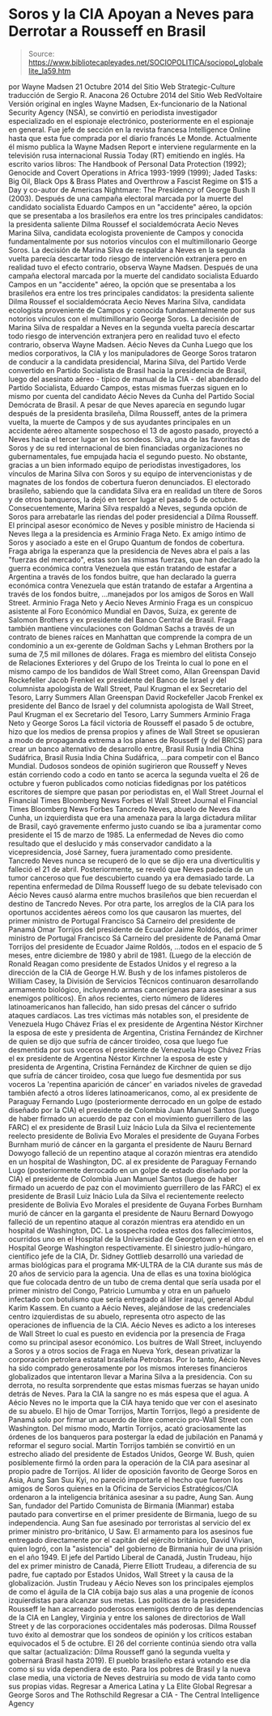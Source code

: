 # Soros y la CIA Apoyan a Neves para Derrotar a Rousseff en Brasil

> Source: https://www.bibliotecapleyades.net/SOCIOPOLITICA/sociopol_globalelite_la59.htm

por Wayne Madsen
21 Octubre 2014 del Sitio Web Strategic-Culture
traducción de Sergio R. Anacona
26 Octubre 2014
del Sitio Web RedVoltaire
Versión original en ingles
Wayne Madsen, Ex-funcionario de la National Security Agency (NSA), se convirtió en periodista investigador especializado en el espionaje electrónico, posteriormente en el espionaje en general. Fue jefe de sección en la revista francesa Intelligence Online hasta que esta fue comprada por el diario francés Le Monde.
Actualmente él mismo publica la Wayne Madsen Report e interviene regularmente en la televisión rusa internacional
Russia Today (RT) emitiendo en inglés.
Ha escrito varios libros: The Handbook of Personal Data Protection (1992); Genocide and Covert Operations in Africa 1993-1999 (1999); Jaded Tasks: Big Oil, Black Ops & Brass Plates and Overthrow a Fascist Regime on $15 a Day y co-autor de Americas Nightmare: The Presidency of George Bush II (2003).
Después de una campaña electoral marcada por la muerte del candidato socialista Eduardo Campos en un "accidente" aéreo, la opción que se presentaba a los brasileños era entre los tres principales candidatos: la presidenta saliente Dilma Roussef el socialdemócrata Aecio Neves Marina Silva, candidata ecologista proveniente de Campos y conocida fundamentalmente por sus notorios vínculos con el multimillonario George Soros. La decisión de Marina Silva de respaldar a Neves en la segunda vuelta parecía descartar todo riesgo de intervención extranjera pero en realidad tuvo el efecto contrario, observa Wayne Madsen.
Después de una campaña electoral marcada por la muerte del candidato socialista Eduardo Campos en un "accidente" aéreo, la opción que se presentaba a los brasileños era entre los tres principales candidatos:
la presidenta saliente Dilma Roussef
el socialdemócrata Aecio Neves
Marina Silva, candidata ecologista proveniente de Campos y conocida fundamentalmente por sus notorios vínculos con el multimillonario George Soros.
La decisión de Marina Silva de respaldar a Neves en la segunda vuelta parecía descartar todo riesgo de intervención extranjera pero en realidad tuvo el efecto contrario, observa Wayne Madsen.
Aécio Neves da Cunha
Luego que los medios corporativos, la CIA y los manipuladores de George Soros trataron de conducir a la candidata presidencial, Marina Silva, del Partido Verde convertido en Partido Socialista de Brasil hacia la presidencia de Brasil, luego del asesinato aéreo - típico de manual de la CIA - del abanderado del Partido Socialista, Eduardo Campos, estas mismas fuerzas siguen en lo mismo por cuenta del candidato Aécio Neves da Cunha del Partido Social Demócrata de Brasil.
A pesar de que Neves aparecía en segundo lugar después de la presidenta brasileña, Dilma Rousseff, antes de la primera vuelta, la muerte de Campos y de sus ayudantes principales en un accidente aéreo altamente sospechoso el 13 de agosto pasado, proyectó a Neves hacia el tercer lugar en los sondeos. Silva, una de las favoritas de Soros y de su red internacional de bien financiadas organizaciones no gubernamentales, fue empujada hacia el segundo puesto. No obstante, gracias a un bien informado equipo de periodistas investigadores, los vínculos de Marina Silva con Soros y su equipo de intervencionistas y de magnates de los fondos de cobertura fueron denunciados. El electorado brasileño, sabiendo que la candidata Silva era en realidad un títere de Soros y de otros banqueros, la dejó en tercer lugar el pasado 5 de octubre. Consecuentemente, Marina Silva respaldó a Neves, segunda opción de Soros para arrebatarle las riendas del poder presidencial a Dilma Rousseff. El principal asesor económico de Neves y posible ministro de Hacienda si Neves llega a la presidencia es Arminio Fraga Neto. Ex amigo íntimo de Soros y asociado a este en el Grupo Quantum de fondos de cobertura.
Fraga abriga la esperanza que la presidencia de Neves abra el país a las "fuerzas del mercado", estas son las mismas fuerzas,
que han declarado la guerra económica contra Venezuela que están tratando de estafar a Argentina a través de los fondos buitre,
que han declarado la guerra económica contra Venezuela
que están tratando de estafar a Argentina a través de los fondos buitre,
...manejados por los amigos de Soros en Wall Street.
Arminio Fraga Neto y Aecio Neves
Arminio Fraga es un conspicuo asistente al Foro Económico Mundial en Davos, Suiza, ex gerente de Salomon Brothers y ex presidente del Banco Central de Brasil.
Fraga también mantiene vinculaciones con Goldman Sachs a través de un contrato de bienes raíces en Manhattan que comprende la compra de un condominio a un ex-gerente de Goldman Sachs y Lehman Brothers por la suma de 7,5 mil millones de dólares.
Fraga es miembro del elitista Consejo de Relaciones Exteriores y del Grupo de los Treinta lo cual lo pone en el mismo campo de los bandidos de Wall Street como,
Allan Greenspan David Rockefeller Jacob Frenkel ex presidente del Banco de Israel y del columnista apologista de Wall Street, Paul Krugman el ex Secretario del Tesoro, Larry Summers
Allan Greenspan
David Rockefeller
Jacob Frenkel
ex presidente del Banco de Israel y del columnista apologista de Wall Street, Paul Krugman
el ex Secretario del Tesoro, Larry Summers
Arminio Fraga Neto y George Soros
La fácil victoria de Rousseff el pasado 5 de octubre, hizo que los medios de prensa propios y afines de Wall Street se opusieran a modo de propaganda extrema a los planes de Rousseff (y del BRICS) para crear un banco alternativo de desarrollo entre,
Brasil Rusia India China Sudáfrica,
Brasil
Rusia
India
China
Sudáfrica,
...para competir con el Banco Mundial. Dudosos sondeos de opinión sugirieron que Rousseff y Neves están corriendo codo a codo en tanto se acerca la segunda vuelta el 26 de octubre y fueron publicados como noticias fidedignas por los patéticos escritores de siempre que pasan por periodistas en,
el Wall Street Journal el Financial Times Bloomberg News Forbes
el Wall Street Journal
el Financial Times
Bloomberg News
Forbes
Tancredo Neves, abuelo de Neves da Cunha, un izquierdista que era una amenaza para la larga dictadura militar de Brasil, cayó gravemente enfermo justo cuando se iba a juramentar como presidente el 15 de marzo de 1985.
La enfermedad de Neves dio como resultado que el deslucido y más conservador candidato a la vicepresidencia, José Sarney, fuera juramentado como presidente. Tancredo Neves nunca se recuperó de lo que se dijo era una diverticulitis y falleció el 21 de abril.
Posteriormente, se reveló que Neves padecía de un tumor canceroso que fue descubierto cuando ya era demasiado tarde. La repentina enfermedad de Dilma Rousseff luego de su debate televisado con Aécio Neves causó alarma entre muchos brasileños que bien recuerdan el destino de Tancredo Neves. Por otra parte, los arreglos de la CIA para los oportunos accidentes aéreos como los que causaron las muertes,
del primer ministro de Portugal Francisco Sá Carneiro del presidente de Panamá Omar Torrijos del presidente de Ecuador Jaime Roldós,
del primer ministro de Portugal Francisco Sá Carneiro
del presidente de Panamá Omar Torrijos
del presidente de Ecuador Jaime Roldós,
...todos en el espacio de 5 meses, entre diciembre de 1980 y abril de 1981.
(Luego de la elección de Ronald Reagan como presidente de Estados Unidos y el regreso a la dirección de la CIA de George H.W. Bush y de los infames pistoleros de William Casey, la División de Servicios Técnicos continuaron desarrollando armamento biológico, incluyendo armas cancerígenas para asesinar a sus enemigos políticos). En años recientes, cierto número de líderes latinoamericanos han fallecido, han sido presas del cáncer o sufrido ataques cardíacos.
Las tres víctimas más notables son,
el presidente de Venezuela Hugo Chávez Frías el ex presidente de Argentina Néstor Kirchner la esposa de este y presidenta de Argentina, Cristina Fernández de Kirchner de quien se dijo que sufría de cáncer tiroideo, cosa que luego fue desmentida por sus voceros
el presidente de Venezuela Hugo Chávez Frías
el ex presidente de Argentina Néstor Kirchner
la esposa de este y presidenta de Argentina, Cristina Fernández de Kirchner de quien se dijo que sufría de cáncer tiroideo, cosa que luego fue desmentida por sus voceros
La 'repentina aparición de cáncer' en variados niveles de gravedad también afectó a otros líderes latinoamericanos, como,
al ex presidente de Paraguay Fernando Lugo (posteriormente derrocado en un golpe de estado diseñado por la CIA) el presidente de Colombia Juan Manuel Santos (luego de haber firmado un acuerdo de paz con el movimiento guerrillero de las FARC) el ex presidente de Brasil Luiz Inácio Lula da Silva el recientemente reelecto presidente de Bolivia Evo Morales el presidente de Guyana Forbes Burnham murió de cáncer en la garganta el presidente de Nauru Bernard Dowyogo falleció de un repentino ataque al corazón mientras era atendido en un hospital de Washington, DC.
al ex presidente de Paraguay Fernando Lugo (posteriormente derrocado en un golpe de estado diseñado por la CIA)
el presidente de Colombia Juan Manuel Santos (luego de haber firmado un acuerdo de paz con el movimiento guerrillero de las FARC)
el ex presidente de Brasil Luiz Inácio Lula da Silva
el recientemente reelecto presidente de Bolivia Evo Morales
el presidente de Guyana Forbes Burnham murió de cáncer en la garganta
el presidente de Nauru Bernard Dowyogo falleció de un repentino ataque al corazón mientras era atendido en un hospital de Washington, DC.
La sospecha rodea estos dos fallecimientos, ocurridos uno en el Hospital de la Universidad de Georgetown y el otro en el Hospital George Washington respectivamente. El siniestro judío-húngaro, científico jefe de la CIA, Dr. Sidney Gottlieb desarrolló una variedad de armas biológicas para el programa MK-ULTRA de la CIA durante sus más de 20 años de servicio para la agencia.
Una de ellas es una toxina biológica que fue colocada dentro de un tubo de crema dental que sería usada por el primer ministro del Congo, Patricio Lumumba y otra en un pañuelo infectado con botulismo que sería entregado al líder iraquí, general Abdul Karim Kassem. En cuanto a Aécio Neves, alejándose de las credenciales centro izquierdistas de su abuelo, representa otro aspecto de las operaciones de influencia de la CIA. Aécio Neves es adicto a los intereses de Wall Street lo cual es puesto en evidencia por la presencia de Fraga como su principal asesor económico.
Los buitres de Wall Street, incluyendo a Soros y a otros socios de Fraga en Nueva York, desean privatizar la corporación petrolera estatal brasileña Petrobras.
Por lo tanto, Aécio Neves ha sido comprado generosamente por los mismos intereses financieros globalizados que intentaron llevar a Marina Silva a la presidencia. Con su derrota, no resulta sorprendente que estas mismas fuerzas se hayan unido detrás de Neves. Para la CIA la sangre no es más espesa que el agua. A Aécio Neves no le importa que la CIA haya tenido que ver con el asesinato de su abuelo. El hijo de Omar Torrijos, Martín Torrijos, llegó a presidente de Panamá solo por firmar un acuerdo de libre comercio pro-Wall Street con Washington. Del mismo modo, Martín Torrijos, acató graciosamente las órdenes de los banqueros para postergar la edad de jubilación en Panamá y reformar el seguro social. Martín Torrijos también se convirtió en un estrecho aliado del presidente de Estados Unidos, George W. Bush, quien posiblemente firmó la orden para la operación de la CIA para asesinar al propio padre de Torrijos. Al líder de oposición favorito de George Soros en Asia, Aung San Suu Kyi, no pareció importarle el hecho que fueron los amigos de Soros quienes en la Oficina de Servicios Estratégicos/CIA ordenaron a la inteligencia británica asesinar a su padre, Aung San. Aung San, fundador del Partido Comunista de Birmania (Mianmar) estaba pautado para convertirse en el primer presidente de Birmania, luego de su independencia. Aung San fue asesinado por terroristas al servicio del ex primer ministro pro-británico, U Saw. El armamento para los asesinos fue entregado directamente por el capitán del ejército británico, David Vivian, quien logró, con la "asistencia" del gobierno de Birmania huir de una prisión en el año 1949. El jefe del Partido Liberal de Canadá, Justin Trudeau, hijo del ex primer ministro de Canadá, Pierre Elliott Trudeau, a diferencia de su padre, fue captado por Estados Unidos, Wall Street y la causa de la globalización.
Justin Trudeau y Aécio Neves son los principales ejemplos de como el águila de la CIA cobija bajo sus alas a una progenie de íconos izquierdistas para alcanzar sus metas. Las políticas de la presidenta Rousseff le han acarreado poderosos enemigos dentro de las dependencias de la CIA en Langley, Virginia y entre los salones de directorios de Wall Street y de las corporaciones occidentales más poderosas.
Dilma Roussef tuvo éxito al demostrar que los sondeos de opinión y los críticos estaban equivocados el 5 de octubre. El 26 del corriente continúa siendo otra valla que saltar (actualización: Dilma Rousseff ganó la segunda vuelta y gobernará Brasil hasta 2019).
El pueblo brasileño estará votando ese día como si su vida dependiera de esto.
Para los pobres de Brasil y la nueva clase media, una victoria de Neves destruiría su modo de vida tanto como sus propias vidas.
Regresar a America Latina y La Elite Global
Regresar a George Soros and The Rothschild
Regresar a CIA - The Central Intelligence Agency
